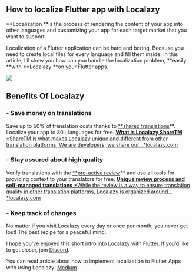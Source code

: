 
## How to localize Flutter app with Localazy

**Localization **is the process of rendering the content of your app into other languages and customizing your app for each target market that you want to support.

Localization of a Flutter application can be hard and boring. Because you need to create local files for every language and fill them inside.  In this article, I’ll show you how can you handle the localization problem, **easily **with **Localazy **on your Flutter apps.

![](https://cdn-images-1.medium.com/max/2400/1*DaxPlEAvU4blsj5hi2B-ZQ.png)

## Benefits Of Localazy

### - Save money on translations

Save up to 50% of translation costs thanks to [**shared translations](https://localazy.com/docs/general/what-is-localazy-sharetm)**. Localize your app to 80+ languages for free.
[**What is Localazy ShareTM**
*ShareTM is what makes Localazy unique and different from other translation platforms. We are developers; we share our…*localazy.com](https://localazy.com/docs/general/what-is-localazy-sharetm)

### - Stay assured about high quality

Verify translations with the [**pro-active review](https://localazy.com/docs/general/unique-review-process-and-self-managed-translations)** and use all tools for providing context to your translators for free.
[**Unique review process and self-managed translations**
*While the review is a way to ensure translation quality in other translation platforms, Localazy is organized around…*localazy.com](https://localazy.com/docs/general/unique-review-process-and-self-managed-translations)

### - Keep track of changes

No matter if you visit Localazy every day or once per month, you never get lost! The best recipe for a peaceful mind.


I hope you’ve enjoyed this short intro into Localazy with Flutter. If you’d like to get closer, join [Discord](https://discord.gg/CAVhHrh).

You can read article about how to implement localization to Flutter Apps with using Localazy! [Medium](https://medium.com/@durannumit/how-to-localize-flutter-app-with-localazy-32967f6168d8).





